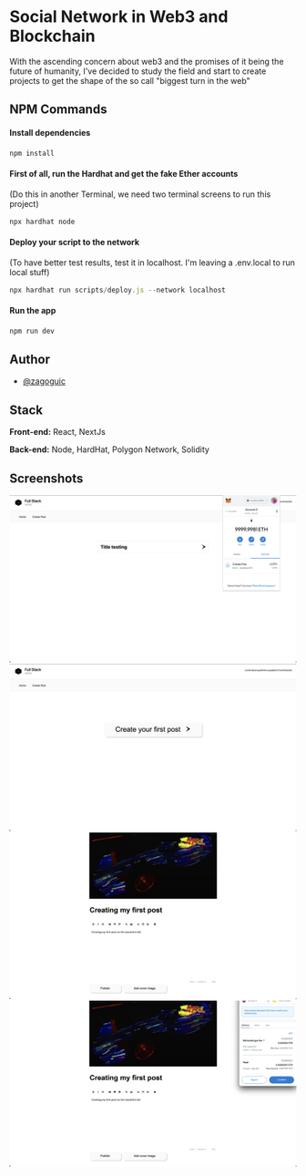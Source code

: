 # Social Network in Web3 and Blockchain

With the ascending concern about web3 and the promises of it being the future of humanity, I've decided to study the field and start to create projects to get the shape of the so call "biggest turn in the web"

## NPM Commands

#### Install dependencies

```js
npm install
```

#### First of all, run the Hardhat and get the fake Ether accounts

(Do this in another Terminal, we need two terminal screens to run this project)

```js
npx hardhat node
```

#### Deploy your script to the network

(To have better test results, test it in localhost. I'm leaving a .env.local to run local stuff)

```js
npx hardhat run scripts/deploy.js --network localhost
```

#### Run the app

```js
npm run dev
```

## Author

- [@zagoguic](https://www.github.com/mecbonjourno)

## Stack

**Front-end:** React, NextJs

**Back-end:** Node, HardHat, Polygon Network, Solidity

## Screenshots

![App Running](./public/home.png)
![App Home](./public/home2.png)
![App Post](./public/post.png)
![App CostOfPost](./public/costofpost.png)
